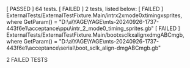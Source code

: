 [  PASSED  ] 64 tests.
[  FAILED  ] 2 tests, listed below:
[  FAILED  ] ExternalTests/ExternalTestFixture.Main/intrx2xmode0xtimingxsprites, where GetParam() = "D:\\a\\YAGE\\YAGE\\mts-20240926-1737-443f6e1\\acceptance\\ppu\\intr_2_mode0_timing_sprites.gb"
[  FAILED  ] ExternalTests/ExternalTestFixture.Main/bootxsclkxalignxdmgABCmgb, where GetParam() = "D:\\a\\YAGE\\YAGE\\mts-20240926-1737-443f6e1\\acceptance\\serial\\boot_sclk_align-dmgABCmgb.gb"

 2 FAILED TESTS
